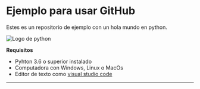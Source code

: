 # Ejemplo para usar GitHub

Estes es un repositorio de ejemplo con un hola mundo en python.

![Logo de python]([[imagenes\Python-logo.png](https://github.com/lupitaBI06/Ejemplo-python/blob/main/imagenes/Python-logo.png)](https://github.com/lupitaBI06/Ejemplo-python/blob/main/imagenes/Python-logo.png))


**Requisitos**

- Pyhton 3.6 o superior instalado
- Computadora con Windows, Linux o MacOs
- Editor de texto como [visual studio code](https://code.visualstudio.com/)

------------------------------


